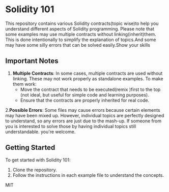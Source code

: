 # Solidity 101

This repository contains various Solidity contracts(topic wise)to help you understand different aspects of Solidity programming. Please note that some examples may use multiple contracts without linking(inherit)them. This is done intentionally to simplify the explanation of topics.And some may have some silly errors that can be solved easily.Show your skills

## Important Notes

1. **Multiple Contracts**: In some cases, multiple contracts are used without linking. These may not work properly as standalone examples. To make them work:
   - Move the contract that needs to be executed(remix )first to the top (not ideal, but useful for simple code and learning purposes).
   - Ensure that the contracts are properly inherited for real code.

2.**Possible Errors**: Some files may cause errors because certain elements may have been mixed up. However, individual topics are perfectly designed to understand, so any errors are just due to the mash-up. If someone from you is interested to solve those by having individual topics still understandable. you're welcome. 

## Getting Started

To get started with Solidity 101:
1. Clone the repository.
2. Follow the instructions in each example file to understand the concepts.

MIT
